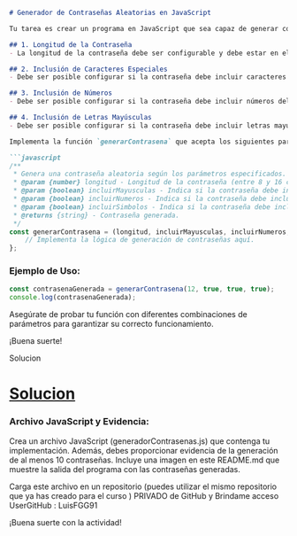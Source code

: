 ```markdown
# Generador de Contraseñas Aleatorias en JavaScript

Tu tarea es crear un programa en JavaScript que sea capaz de generar contraseñas de forma aleatoria, permitiendo configurar diferentes parámetros. La función debe cumplir con los siguientes requisitos:

## 1. Longitud de la Contraseña
- La longitud de la contraseña debe ser configurable y debe estar en el rango de 8 a 16 caracteres.

## 2. Inclusión de Caracteres Especiales
- Debe ser posible configurar si la contraseña debe incluir caracteres especiales, como: `! @ # $ % ^ & * ( ) _ - + = < > ?`

## 3. Inclusión de Números
- Debe ser posible configurar si la contraseña debe incluir números del 0 al 9.

## 4. Inclusión de Letras Mayúsculas
- Debe ser posible configurar si la contraseña debe incluir letras mayúsculas del alfabeto.

Implementa la función `generarContrasena` que acepta los siguientes parámetros:

```javascript
/**
 * Genera una contraseña aleatoria según los parámetros especificados.
 * @param {number} longitud - Longitud de la contraseña (entre 8 y 16 caracteres).
 * @param {boolean} incluirMayusculas - Indica si la contraseña debe incluir letras mayúsculas.
 * @param {boolean} incluirNumeros - Indica si la contraseña debe incluir números.
 * @param {boolean} incluirSimbolos - Indica si la contraseña debe incluir caracteres especiales.
 * @returns {string} - Contraseña generada.
 */
const generarContrasena = (longitud, incluirMayusculas, incluirNumeros, incluirSimbolos) => {
    // Implementa la lógica de generación de contraseñas aquí.
};
```

### Ejemplo de Uso:

```javascript
const contrasenaGenerada = generarContrasena(12, true, true, true);
console.log(contrasenaGenerada);
```

Asegúrate de probar tu función con diferentes combinaciones de parámetros para garantizar su correcto funcionamiento.

¡Buena suerte!

Solucion 
<a href="./generador.js"><h1>Solucion</h1> </a>
### Archivo JavaScript y Evidencia:

Crea un archivo JavaScript (generadorContrasenas.js) que contenga tu implementación. Además, debes proporcionar evidencia de la generación de al menos 10 contraseñas. Incluye una imagen en este README.md que muestre la salida del programa con las contraseñas generadas.

Carga este archivo en un repositorio (puedes utilizar el mismo repositorio que ya has creado para el curso ) PRIVADO de GitHub y Brindame acceso UserGitHub : LuisFGG91 

¡Buena suerte con la actividad!